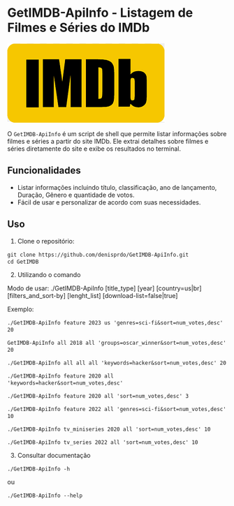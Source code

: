 # GetIMDB-ApiInfo - Listagem de Filmes e Séries do IMDb

![IMDb Logo](imdb_logo.png)

O `GetIMDB-ApiInfo` é um script de shell que permite listar informações sobre filmes e séries a partir do site IMDb. Ele extrai detalhes sobre filmes e séries diretamente do site e exibe os resultados no terminal.


## Funcionalidades

- Listar informações incluindo título, classificação, ano de lançamento, Duração, Gênero e quantidade de votos.
- Fácil de usar e personalizar de acordo com suas necessidades.


## Uso

1. Clone o repositório:

```shell
git clone https://github.com/denisprdo/GetIMDB-ApiInfo.git
cd GetIMDB
```

2. Utilizando o comando

Modo de usar:
./GetIMDB-ApiInfo [title_type] [year] [country=us|br] [filters_and_sort-by] [lenght_list] [download-list=false|true]

Exemplo:
```
./GetIMDB-ApiInfo feature 2023 us 'genres=sci-fi&sort=num_votes,desc' 20
```

```
GetIMDB-ApiInfo all 2018 all 'groups=oscar_winner&sort=num_votes,desc' 20
```

```
./GetIMDB-ApiInfo all all all 'keywords=hacker&sort=num_votes,desc' 20
```

```
./GetIMDB-ApiInfo feature 2020 all 'keywords=hacker&sort=num_votes,desc'
```

```
./GetIMDB-ApiInfo feature 2020 all 'sort=num_votes,desc' 3
```

```
./GetIMDB-ApiInfo feature 2022 all 'genres=sci-fi&sort=num_votes,desc' 10
```

```
./GetIMDB-ApiInfo tv_miniseries 2020 all 'sort=num_votes,desc' 10
```

```
./GetIMDB-ApiInfo tv_series 2022 all 'sort=num_votes,desc' 10
```

3. Consultar documentação

```
./GetIMDB-ApiInfo -h
```
ou
```
./GetIMDB-ApiInfo --help
```
